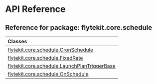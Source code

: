 # API Reference

## Reference for package: flytekit.core.schedule

| Classes  |
| :------------- |
| [flytekit.core.schedule.CronSchedule](flytekit_core_schedule_cronschedule) |
| [flytekit.core.schedule.FixedRate](flytekit_core_schedule_fixedrate) |
| [flytekit.core.schedule.LaunchPlanTriggerBase](flytekit_core_schedule_launchplantriggerbase) |
| [flytekit.core.schedule.OnSchedule](flytekit_core_schedule_onschedule) |
